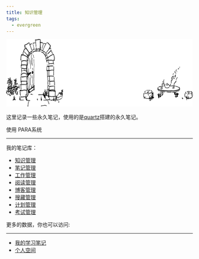 ```yaml
---
title: 知识管理
tags:
  - evergreen
---
```


<img src="./banner.svg" width="701" height="183">

这里记录一些永久笔记，使用的是[quartz](https://quartz.jzhao.xyz/)搭建的永久笔记。

使用 PARA系统

---

我的笔记库：

* [知识管理](posts/Area/km/知识管理.md)
* [笔记管理](posts/nm/笔记管理.md)
* [工作管理](posts/wm/工作管理.md)
* [阅读管理](posts/rm/阅读管理.md)
* [博客管理](posts/bm/博客管理.md)
* [搜藏管理](posts/cm/搜藏管理.md)
* [计划管理](posts/pm/计划管理.md)
* [考试管理](posts/em/考试管理.md)
  



更多的数据，你也可以访问:

---

* [我的学习笔记](https://note.likui.info/)
* [个人空间](https://likui.space)

